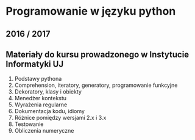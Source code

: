 # Programowanie w języku python
## 2016 / 2017

## Materiały do kursu prowadzonego w Instytucie Informatyki UJ

1. Podstawy pythona
2. Comprehension, iteratory, generatory, programowanie funkcyjne
3. Dekoratory, klasy i obiekty
4. Menedżer kontekstu
5. Wyrażenia regularne
6. Dokumentacja kodu, idiomy
7. Różnice pomiędzy wersjami 2.x i 3.x
8. Testowanie
9. Obliczenia numeryczne
